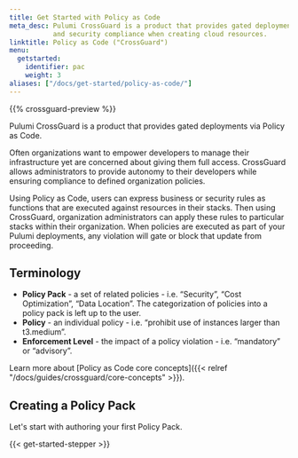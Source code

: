 ```yaml
---
title: Get Started with Policy as Code
meta_desc: Pulumi CrossGuard is a product that provides gated deployments via Policy as Code. Enforce best practices
           and security compliance when creating cloud resources.
linktitle: Policy as Code ("CrossGuard")
menu:
  getstarted:
    identifier: pac
    weight: 3
aliases: ["/docs/get-started/policy-as-code/"]
---
```


{{% crossguard-preview %}}

Pulumi CrossGuard is a product that provides gated deployments via Policy as Code.

Often organizations want to empower developers to manage their infrastructure yet are concerned about giving them full access. CrossGuard allows administrators to provide autonomy to their developers while ensuring compliance to defined organization policies.

Using Policy as Code, users can express business or security rules as functions that are executed against resources in their stacks. Then using CrossGuard, organization administrators can apply these rules to particular stacks within their organization. When policies are executed as part of your Pulumi deployments, any violation will gate or block that update from proceeding.

## Terminology

* **Policy Pack** - a set of related policies - i.e. “Security”, “Cost Optimization”, “Data Location”. The categorization of policies into a policy pack is left up to the user.
* **Policy** - an individual policy - i.e. “prohibit use of instances larger than t3.medium”.
* **Enforcement Level** - the impact of a policy violation - i.e. “mandatory” or “advisory”.

Learn more about [Policy as Code core concepts]({{< relref "/docs/guides/crossguard/core-concepts" >}}).

## Creating a Policy Pack

Let's start with authoring your first Policy Pack.

{{< get-started-stepper >}}
